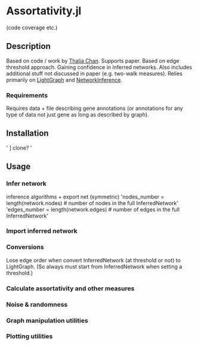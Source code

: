 # Assortativity.jl

(code coverage etc.)

## Description

Based on code / work by [Thalia Chan](https://github.com/Tchanders). Supports paper. Based on edge threshold approach. Gaining confidence in inferred networks. Also includes additional stuff not discussed in paper (e.g. two-walk measures). Relies primarily on [LightGraph](https://github.com/JuliaGraphs/LightGraphs.jl) and [NetworkInference](https://github.com/Tchanders/NetworkInference.jl).

### Requirements

Requires data + file describing gene annotations (or annotations for any type of data not just gene as long as described by graph).

## Installation

'
]
clone?
'

## Usage

### Infer network

inference algorithms + export net (symmetric)
'nodes_number = length(network.nodes) # number of nodes in the full InferredNetwork'
'edges_number = length(network.edges) # number of edges in the full InferredNetwork'

### Import inferred network

### Conversions

Lose edge order when convert InferredNetwork (at threshold or not) to LightGraph. (So always must start from InferredNetwork when setting a threshold.)

### Calculate assortativity and other measures

### Noise \& randomness

### Graph manipulation utilities

### Plotting utilities
